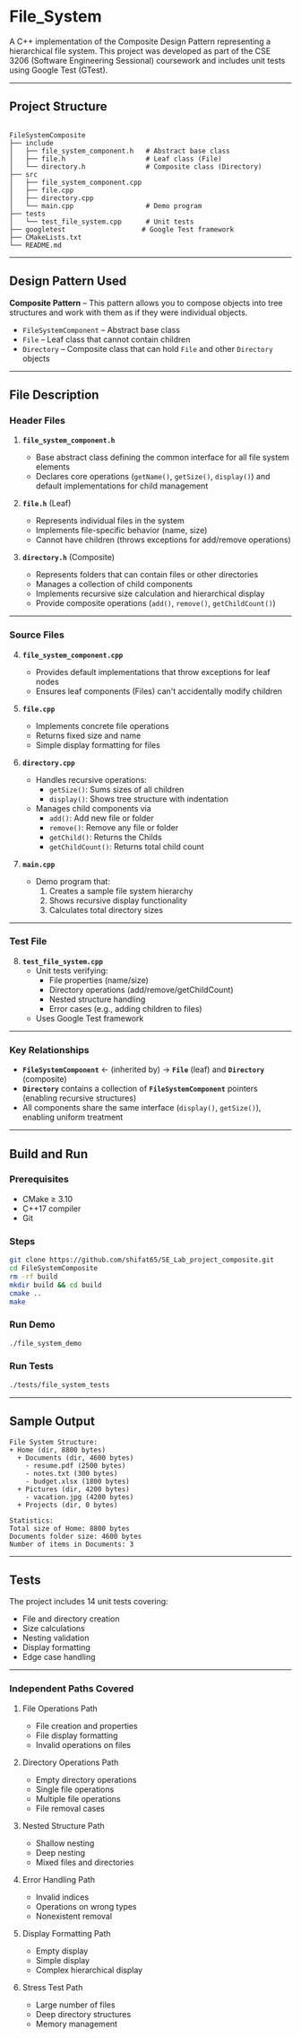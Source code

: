 # File_System

A C++ implementation of the Composite Design Pattern representing a hierarchical file system. This project was developed as part of the CSE 3206 (Software Engineering Sessional) coursework and includes unit tests using Google Test (GTest).

---

## Project Structure

```

FileSystemComposite
├── include
│   ├── file_system_component.h   # Abstract base class
│   ├── file.h                    # Leaf class (File)
│   └── directory.h               # Composite class (Directory)
├── src
│   ├── file_system_component.cpp
│   ├── file.cpp
│   ├── directory.cpp
│   └── main.cpp                  # Demo program
├── tests
│   └── test_file_system.cpp      # Unit tests
├── googletest                   # Google Test framework
├── CMakeLists.txt
└── README.md

````

---

## **Design Pattern Used**

**Composite Pattern** – This pattern allows you to compose objects into tree structures and work with them as if they were individual objects.

- `FileSystemComponent` – Abstract base class
- `File` – Leaf class that cannot contain children
- `Directory` – Composite class that can hold `File` and other `Directory` objects

---
## **File Description**

### Header Files
1. **`file_system_component.h`**  
   - Base abstract class defining the common interface for all file system elements
   - Declares core operations (`getName()`, `getSize()`, `display()`) and default implementations for child management

2. **`file.h`** (Leaf)  
   - Represents individual files in the system  
   - Implements file-specific behavior (name, size)  
   - Cannot have children (throws exceptions for add/remove operations)

3. **`directory.h`** (Composite)  
   - Represents folders that can contain files or other directories  
   - Manages a collection of child components  
   - Implements recursive size calculation and hierarchical display
   - Provide composite operations (`add()`, `remove()`, `getChildCount()`)

---

### Source Files
4. **`file_system_component.cpp`**  
   - Provides default implementations that throw exceptions for leaf nodes  
   - Ensures leaf components (Files) can't accidentally modify children

5. **`file.cpp`**  
   - Implements concrete file operations  
   - Returns fixed size and name  
   - Simple display formatting for files

6. **`directory.cpp`**  
   - Handles recursive operations:  
     - `getSize()`: Sums sizes of all children  
     - `display()`: Shows tree structure with indentation  
   - Manages child components via
     - `add()`: Add new file or folder
     - `remove()`: Remove any file or folder
     - `getChild()`: Returns the Childs
     - `getChildCount()`: Returns total child count

7. **`main.cpp`**  
   - Demo program that:  
     1. Creates a sample file system hierarchy  
     2. Shows recursive display functionality  
     3. Calculates total directory sizes  

---

### Test File
8. **`test_file_system.cpp`**  
   - Unit tests verifying:  
     - File properties (name/size)  
     - Directory operations (add/remove/getChildCount)  
     - Nested structure handling  
     - Error cases (e.g., adding children to files)  
   - Uses Google Test framework

---

### Key Relationships
- **`FileSystemComponent`** ← (inherited by) → **`File`** (leaf) and **`Directory`** (composite)
- **`Directory`** contains a collection of **`FileSystemComponent`** pointers (enabling recursive structures)
- All components share the same interface (`display()`, `getSize()`), enabling uniform treatment
---
## **Build and Run**

### Prerequisites

- CMake ≥ 3.10
- C++17 compiler
- Git

### Steps

```bash
git clone https://github.com/shifat65/SE_Lab_project_composite.git
cd FileSystemComposite
rm -rf build
mkdir build && cd build
cmake ..
make
````

### Run Demo

```bash
./file_system_demo
```

### Run Tests

```bash
./tests/file_system_tests
```

---

## Sample Output

```
File System Structure:
+ Home (dir, 8800 bytes)
  + Documents (dir, 4600 bytes)
    - resume.pdf (2500 bytes)
    - notes.txt (300 bytes)
    - budget.xlsx (1800 bytes)
  + Pictures (dir, 4200 bytes)
    - vacation.jpg (4200 bytes)
  + Projects (dir, 0 bytes)

Statistics:
Total size of Home: 8800 bytes
Documents folder size: 4600 bytes
Number of items in Documents: 3
```

---

## **Tests**

The project includes 14 unit tests covering:
   * File and directory creation
   * Size calculations
   * Nesting validation
   * Display formatting
   * Edge case handling
---

### Independent Paths Covered
1. File Operations Path
   * File creation and properties
   * File display formatting
   * Invalid operations on files

2. Directory Operations Path
   * Empty directory operations
   * Single file operations
   * Multiple file operations
   * File removal cases

3. Nested Structure Path
   * Shallow nesting
   * Deep nesting
   * Mixed files and directories

4. Error Handling Path
   * Invalid indices
   * Operations on wrong types
   * Nonexistent removal

5. Display Formatting Path
   * Empty display
   * Simple display
   * Complex hierarchical display

6. Stress Test Path
   * Large number of files
   * Deep directory structures
   * Memory management

